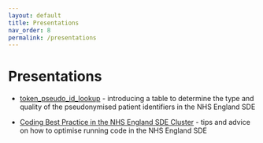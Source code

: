```yaml
---
layout: default
title: Presentations
nav_order: 8
permalink: /presentations
---
```


# Presentations



- <a href="https://bhfdsc.github.io/documentation/assets/images/hds_tb_token_pseudo_id_lookup_20240711.pdf" target="_blank">token_pseudo_id_lookup</a> - introducing a table to determine the type and quality of the pseudonymised patient identifiers in the NHS England SDE

- <a href="https://bhfdsc.github.io/documentation/assets/images/Coding Best Practice in the NHSE SDE Cluster.pptx" target="_blank">Coding Best Practice in the NHS England SDE Cluster</a> - tips and advice on how to optimise running code in the NHS England SDE



